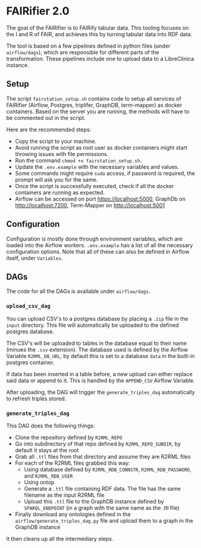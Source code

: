 # FAIRifier 2.0

The goal of the FAIRifier is to FAIRify tabular data. 
This tooling focuses on the I and R of FAIR, and achieves this by turning tabular data into RDF data.

The tool is based on a few pipelines defined in python files (under `airflow/dags`), which are responsible for different parts of the transformation.
These pipelines include one to upload data to a LibreClinica instance.

## Setup
The script `fairstation_setup.sh` contains code to setup all services of FAIRifier (Airflow, Postgres, triplifer, GraphDB, term-mapper) as docker containers.
Based on the server you are running, the methods will have to be commented out in the script. 

Here are the recommended steps:
* Copy the script to your machine.
* Avoid running the script as root user as docker containers might start throwing issues with file permissions.
* Run the command `chmod +x fairstation_setup.sh`.
* Update the `.env.example` with the necessary variables and values.
* Some commands might require `sudo` access, if password is required, the prompt will ask you for the same.
* Once the script is successfully executed, check if all the docker containers are running as expected.
* Airflow can be accessed on port [https://localhost:5000](https://localhost:5000), GraphDb on [http://localhost:7200](http://localhost:7200), Term-Mapper on [http://localhost:5001](https://localhost:5001)

## Configuration

Configuration is mostly done through environment variables, which are loaded into the Airflow workers.
`.env.example` has a list of all the necessary configuration options. 
Note that all of these can also be defined in Airflow itself, under `Variables`.

## DAGs

The code for all the DAGs is available under `airflow/dags`.

### `upload_csv_dag`

You can upload CSV's to a postgres database by placing a `.zip` file in the `input` directory.
This file will automatically be uploaded to the defined postgres database.

The CSV's will be uploaded to tables in the database equal to their name (minues the `.csv` extension). 
The database used is defined by the Airflow Variable `R2RML_DB_URL`, by default this is set to a database `data` in the built-in postgres container.

If data has been inserted in a table before, a new upload can either replace said data or append to it.
This is handled by the `APPEND_CSV` Airflow Variable.

After uploading, the DAG will trigger the `generate_triples_dag` automatically to refresh triples stored.

### `generate_triples_dag`

This DAG does the following things:

* Clone the repository defined by `R2RML_REPO`
* Go into subdirectory of that repo defined by `R2RML_REPO_SUBDIR`, by default it stays at the root
* Grab all `.ttl` files from that directory and assume they are R2RML files
* For each of the R2RML files grabbed this way:
    * Using database defined by `R2RML_RDB_CONNSTR`, `R2RML_RDB_PASSWORD`, and `R2RML_RDB_USER`
    * Using ontop
    * Generate a `.ttl` file containing RDF data. The file has the same filename as the input R2RML file
    * Upload this `.ttl` file to the GraphDB instance defined by `SPARQL_ENDPOINT` (in a graph with the same name as the .ttl file)
* Finally download any ontologies defined in the `airflow/generate_triples_dag.py` file and upload them to a graph in the GraphDB instance

It then cleans up all the intermediary steps.
